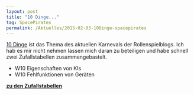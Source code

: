 ```yaml
---
layout: post
title: "10 Dinge..."
tag: SpacePirates
permalink: /Aktuelles/2015-02-03-10Dinge-spacepirates
---
```


[10 Dinge](https:/greifenklaue.wordpress.com/2015/02/01/rsp-blog-karneval-10-dinge-eroffnung-und-einladung/) ist das Thema des aktuellen Karnevals der Rollenspielblogs. Ich hab es mir nicht nehmen lassen mich daran zu beteiligen und habe schnell zwei Zufallstabellen zusammengebastelt.

- W10 Eigenschaften von KIs
- W10 Fehlfunktionen von Geräten

**[zu den Zufallstabellen](https://spacepirates.jcgames.de/Zufallstabellen/)**
